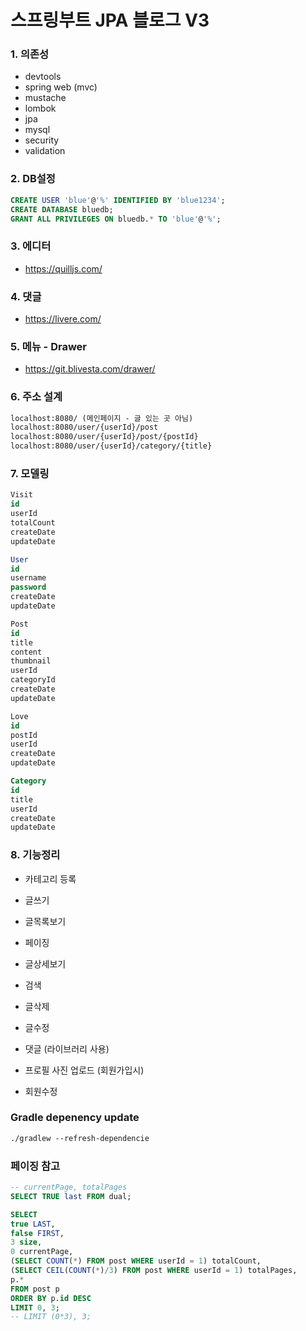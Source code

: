 # 스프링부트 JPA 블로그 V3

### 1. 의존성
- devtools
- spring web (mvc)
- mustache
- lombok
- jpa
- mysql
- security
- validation

### 2. DB설정
```sql
CREATE USER 'blue'@'%' IDENTIFIED BY 'blue1234';
CREATE DATABASE bluedb;
GRANT ALL PRIVILEGES ON bluedb.* TO 'blue'@'%';
```

### 3. 에디터
- https://quilljs.com/

### 4. 댓글
- https://livere.com/

### 5. 메뉴 - Drawer
- https://git.blivesta.com/drawer/


### 6. 주소 설계
```txt
localhost:8080/ (메인페이지 - 글 있는 곳 아님)
localhost:8080/user/{userId}/post
localhost:8080/user/{userId}/post/{postId}
localhost:8080/user/{userId}/category/{title}
```

### 7. 모델링
```sql
Visit
id
userId
totalCount
createDate
updateDate

User
id
username
password
createDate
updateDate

Post
id
title
content
thumbnail
userId
categoryId
createDate
updateDate

Love
id
postId
userId
createDate
updateDate

Category
id
title
userId
createDate
updateDate
```

### 8. 기능정리
- 카테고리 등록
- 글쓰기
- 글목록보기
- 페이징
- 글상세보기
- 검색
- 글삭제
- 글수정
- 댓글 (라이브러리 사용)

- 프로필 사진 업로드 (회원가입시)
- 회원수정


### Gradle depenency update
```txt
./gradlew --refresh-dependencie
```

### 페이징 참고
```sql
-- currentPage, totalPages
SELECT TRUE last FROM dual;

SELECT 
true LAST,
false FIRST,
3 size, 
0 currentPage,
(SELECT COUNT(*) FROM post WHERE userId = 1) totalCount,
(SELECT CEIL(COUNT(*)/3) FROM post WHERE userId = 1) totalPages,
p.*
FROM post p
ORDER BY p.id DESC
LIMIT 0, 3;
-- LIMIT (0*3), 3;
```